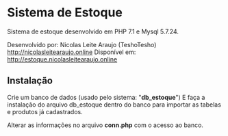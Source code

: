 # Sistema de Estoque
Sistema de estoque desenvolvido em PHP 7.1 e Mysql 5.7.24.

Desenvolvido por: Nicolas Leite Araujo (TeshoTesho)
http://nicolasleitearaujo.online
Disponível em: http://estoque.nicolasleitearaujo.online
## Instalação
Crie um banco de dados (usado pelo sistema: "**db_estoque**")
E faça a instalação do arquivo db_estoque dentro do banco para importar as tabelas e produtos já cadastrados. 

Alterar as informações no arquivo **conn.php** com o acesso ao banco.
